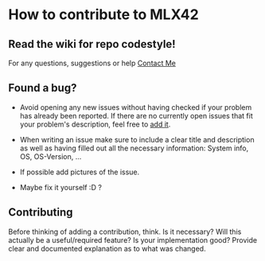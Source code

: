 # How to contribute to MLX42

## Read the wiki for repo codestyle!

For any questions, suggestions or help [Contact Me](mailto:lde-la-h@student.codam.nl)

## **Found a bug?**

* Avoid opening any new issues without having checked if your problem has already been reported. If there are no currently open issues that fit your problem's description, feel free to [add it](https://github.com/W2Codam/MLX42/issues/new/choose).

* When writing an issue make sure to include a clear title and description as well as having filled out all the necessary information: System info, OS, OS-Version, ...

* If possible add pictures of the issue.

* Maybe fix it yourself :D ?

## Contributing

Before thinking of adding a contribution, think. Is it necessary? Will this actually be a useful/required feature? Is your implementation good?
Provide clear and documented explanation as to what was changed.
